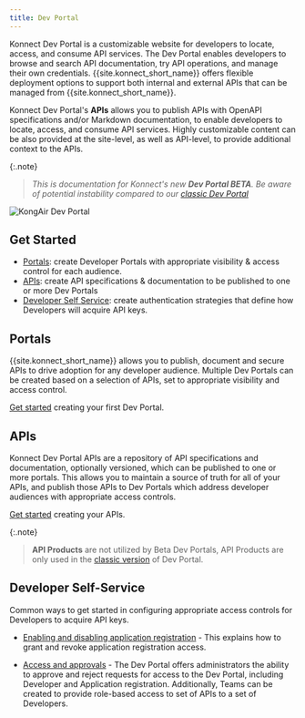 ```yaml
---
title: Dev Portal
---
```


Konnect Dev Portal is a customizable website for developers to locate, access, and consume API services. The Dev Portal enables developers to browse and search API documentation, try API operations, and manage their own credentials. {{site.konnect_short_name}} offers flexible deployment options to support both internal and external APIs that can be managed from {{site.konnect_short_name}}.

Konnect Dev Portal's **APIs** allows you to publish APIs with OpenAPI specifications and/or Markdown documentation, to enable developers to locate, access, and consume API services. Highly customizable content can be also provided at the site-level, as well as API-level, to provide additional context to the APIs.

{:.note}
> *This is documentation for Konnect's new **Dev Portal BETA**. Be aware of potential instability compared to our [classic Dev Portal](/konnect/dev-portal)*

![KongAir Dev Portal](/assets/images/products/konnect/dev-portal-v3/kongair-example.png)

## Get Started

* [Portals](#portals): create Developer Portals with appropriate visibility & access control for each audience.
* [APIs](#apis): create API specifications & documentation to be published to one or more Dev Portals
* [Developer Self Service](#developer-self-service): create authentication strategies that define how Developers will acquire API keys.

## Portals

{{site.konnect_short_name}} allows you to publish, document and secure APIs to drive adoption for any developer audience. Multiple Dev Portals can be created based on a selection of APIs, set to appropriate visibility and access control. 

[Get started](/dev-portal/portals) creating your first Dev Portal.

## APIs

Konnect Dev Portal APIs are a repository of API specifications and documentation, optionally versioned, which can be published to one or more portals. This allows you to maintain a source of truth for all of your APIs, and publish those APIs to Dev Portals which address developer audiences with appropriate access controls.

[Get started](/dev-portal/apis) creating your APIs.

{:.note}
> **API Products** are not utilized by Beta Dev Portals, API Products are only used in the [classic version](/konnect/dev-portal) of Dev Portal.

## Developer Self-Service

Common ways to get started in configuring appropriate access controls for Developers to acquire API keys.

* [Enabling and disabling application registration](/dev-portal/app-reg/) - This explains how to grant and revoke application registration access.

* [Access and approvals](/dev-portal/access-and-approvals/) - The Dev Portal offers administrators the ability to approve and reject requests for access to the Dev Portal, including Developer and Application registration. Additionally, Teams can be created to provide role-based access to  set of APIs to a set of Developers.


<!--
TODO: Update analytics for Beta, add screenshots
## Contextual developer application analytics 

You can view analytics for your applications from within the {{site.konnect_short_name}} Dev Portal. This helps you gain insight into your consumption of different API versions, routes, and methods.

TODO: Needs screenshot

Each application has its own dashboard, which provides a high-level summary of the **Number of Requests**, **Average Error Rate**, and **Latency**, and charts for the following data points: 

* Requests by version
* Latency by version
* Error code distribution 

All of these metrics can be viewed within a selected time frame of up to **30 days**, over a period of the last 90 days.
 -->